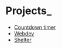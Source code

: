 # Projects_

* [Countdown timer](https://apliton.github.io/Projects/countdown_timer/) 
* [Webdev](https://apliton.github.io/Projects/webdev/)
* [Shelter](https://apliton.github.io/Projects/shelter/)